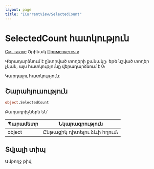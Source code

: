```yaml
---
layout: page
title: "ICurrentView/SelectedCount"
---
```



# SelectedCount հատկություն

[См. также](../ICurrentView.md) Օրինակ [Применяется к](../ICurrentView.md)

Վերադարձնում է ընտրված տողերի քանակը։ եթե նշված տողեր չկան, այս հատկությունը վերադարձնում է 0։


Կարդալու հատկություն։

## Շարահյուսություն

``` vb
object.SelectedCount
```
Բաղադրիչներն են՝


| Պարամետր | Նկարագրություն |
|--|--|
| object | Ընթացիկ դիտելու ձևի հղում։  |


## Տվյալի տիպ

Ամբողջ թիվ
